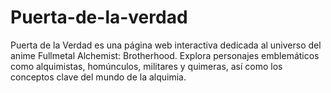 # Puerta-de-la-verdad
Puerta de la Verdad es una página web interactiva dedicada al universo del anime Fullmetal Alchemist: Brotherhood. Explora personajes emblemáticos como alquimistas, homúnculos, militares y quimeras, así como los conceptos clave del mundo de la alquimia.
